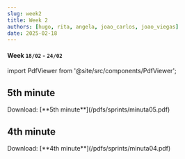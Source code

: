 ```yaml
---
slug: week2
title: Week 2
authors: [hugo, rita, angela, joao_carlos, joao_viegas]
date: 2025-02-18
---
```

#### Week `18/02` - `24/02`

import PdfViewer from '@site/src/components/PdfViewer';

## 5th minute
<PdfViewer src="/Documentation/pdfs/sprints/minuta05.pdf" />
Download: [**5th minute**](/pdfs/sprints/minuta05.pdf)

## 4th minute
<PdfViewer src="/Documentation/pdfs/sprints/minuta04.pdf" />
Download: [**4th minute**](/pdfs/sprints/minuta04.pdf)
